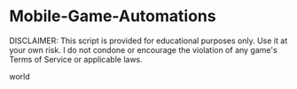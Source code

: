 # Mobile-Game-Automations

DISCLAIMER: This script is provided for educational purposes only. Use it at your own risk. I do not condone or encourage the violation of any game's Terms of Service or applicable laws.

world